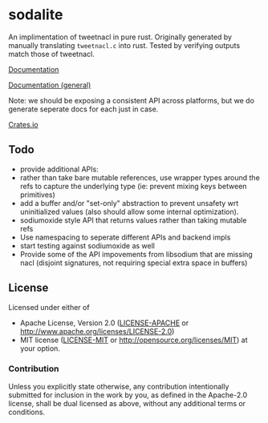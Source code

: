 # sodalite

An implimentation of tweetnacl in pure rust. Originally generated by manually translating `tweetnacl.c` into rust. Tested by verifying outputs match those of tweetnacl.

[Documentation](http://codyps.com/docs/sodalite/x86_64-unknown-linux-musl/stable/sodalite/)

[Documentation (general)](http://codyps.com/docs/sodalite/index.html)

Note: we should be exposing a consistent API across platforms, but we do generate seperate docs for each just in case.

[Crates.io](https://crates.io/crates/sodalite)

## Todo

 - provide additional APIs:
  - rather than take bare mutable references, use wrapper types around the refs to capture the underlying type (ie: prevent mixing keys between primitives)
  - add a buffer and/or "set-only" abstraction to prevent unsafety wrt uninitialized values (also should allow some internal optimization).
  - sodiumoxide style API that returns values rather than taking mutable refs
 - Use namespacing to seperate different APIs and backend impls
 - start testing against sodiumoxide as well
 - Provide some of the API impovements from libsodium that are missing nacl (disjoint signatures, not requiring special extra space in buffers)

## License

Licensed under either of
 * Apache License, Version 2.0 ([LICENSE-APACHE](LICENSE-APACHE) or http://www.apache.org/licenses/LICENSE-2.0)
 * MIT license ([LICENSE-MIT](LICENSE-MIT) or http://opensource.org/licenses/MIT)
  at your option.

### Contribution

Unless you explicitly state otherwise, any contribution intentionally submitted
for inclusion in the work by you, as defined in the Apache-2.0 license, shall be dual licensed as above, without any
additional terms or conditions.
